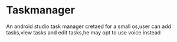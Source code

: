# Taskmanager
 An android studio task manager cretaed for a small os,user can add tasks,view tasks and edit tasks,he may  opt to use voice instead
